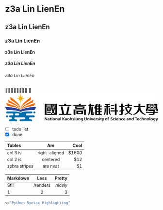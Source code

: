 # z3a Lin LienEn
## z3a Lin LienEn
### z3a Lin LienEn
#### z3a Lin LienEn
##### z3a Lin LienEn
###### z3a Lin LienEn
💩💩💩💩💩💩💩💩 
💩
![nkust](nkust.png "nkust")
- [ ] todo list
- [x] done

| Tables        | Are           | Cool       |
| :------------ | :-----------: | ----------:|
| col 3 is      | right-aligned |      $1600 |
| col 2 is      | centered      |        $12 |
| zebra stripes | are neat      |         $1 |


| Markdown      | Less          | Pretty     |
| :------------ | :-----------: | ----------:|
| Still         | /renders      |  *nicely* |
| 1             | 2             | 3          |


```python
s="Python Syntax Highlighting"
